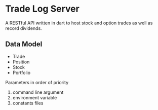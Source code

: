# Trade Log Server
A RESTful API written in dart to host stock and option trades as well as record dividends.

## Data Model
+ Trade
+ Position
+ Stock
+ Portfolio

Parameters in order of priority
1. command line argument
2. environment variable
3. constants files